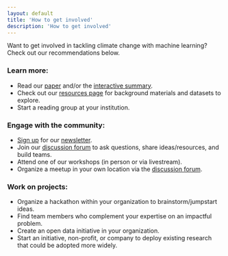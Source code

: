 ```yaml
---
layout: default
title: 'How to get involved'
description: 'How to get involved'
---
```


Want to get involved in tackling climate change with machine learning? Check out our recommendations below.

### Learn more:
* Read our <a href="https://arxiv.org/pdf/1906.05433.pdf" target="_blank">paper</a> and/or the <a href="https://www.climatechange.ai/summaries.html" target="_blank">interactive summary</a>.
* Check out our <a href="https://www.climatechange.ai/resources.html" target="_blank">resources page</a> for background materials and datasets to explore.
* Start a reading group at your institution.

### Engage with the community:
* <a href="https://www.climatechange.ai/mailing_list.html" target="_blank">Sign up</a> for our <a href="https://www.climatechange.ai/newsletter.html" target="_blank">newsletter</a>.
* Join our <a href="https://forum.climatechange.ai/" target="_blank">discussion forum</a> to ask questions, share ideas/resources, and build teams.
* Attend one of our workshops (in person or via livestream).
* Organize a meetup in your own location via the <a href="https://forum.climatechange.ai/" target="_blank">discussion forum</a>.

### Work on projects:
* Organize a hackathon within your organization to brainstorm/jumpstart ideas.
* Find team members who complement your expertise on an impactful problem.
* Create an open data initiative in your organization.
* Start an initiative, non-profit, or company to deploy existing research that could be adopted more widely.
